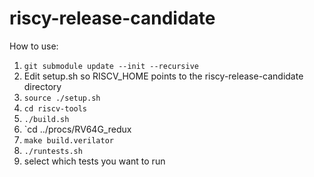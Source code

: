 riscy-release-candidate
=======================

How to use:

1) `git submodule update --init --recursive`
2) Edit setup.sh so RISCV_HOME points to the riscy-release-candidate directory
3) `source ./setup.sh`
4) `cd riscv-tools`
5) `./build.sh`
6) `cd ../procs/RV64G_redux
7) `make build.verilator`
8) `./runtests.sh`
9) select which tests you want to run
